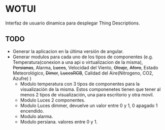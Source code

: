 
# WOTUI
Interfaz de usuario dinamica para desplegar Thing Descriptions.

## TODO

* Generar la aplicacion en la última versión de angular.
* Generar modulos para cada uno de los tipos de componentes (e.g. Temperatura(conexion a una api o virtualizacion de la misma), ~~Persianas~~, Alarma, ~~Luces~~, Velocidad del Viento, ~~Oleaje~~, ~~Aforo~~, Estado Meteorológico, ~~Dimer~~, ~~LucesRGB~~, Calidad del Aire(Nitrogeno, CO2, Azufre) )
    * Modulo temperatura con 3 tipos de componentes para la visualización de la misma. Estos componenetes tienen que tener al menos 2 tipos de visualización, una para escritorio y otra movil.
    * Modulo Luces 2 componentes. 
    * Modulo Luces dimmer, devuelve un valor entre 0 y 1, 0 apagado 1 encendido.
    * Modulo alarma.
    * Modulo persiana. valores entre 0 y 1.
